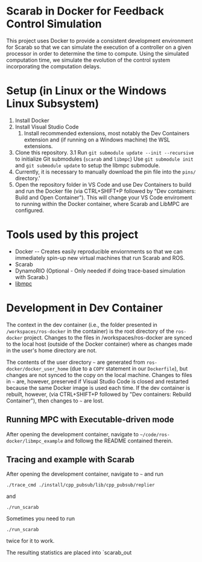 # Scarab in Docker for Feedback Control Simulation
This project uses Docker to provide a consistent development environment for 
Scarab so that we can simulate the execution of a controller on a given processor in order to determine the time to compute. 
Using the simulated computation time, we simulate the evolution of the control system incorporating the computation delays.

# Setup (in Linux or the Windows Linux Subsystem)
1. Install Docker
2. Install Visual Studio Code
    1.  Install recommended extensions, most notably the Dev Containers extension and (if running on a Windows machine) the WSL extensions.
3. Clone this repository.
  3.1 Run `git submodule update --init --recursive` to initialize Git submodules (`scarab` and `libmpc`)
  Use `git submodule init` and `git submodule update` to setup the libmpc submodule.
4. Currently, it is necessary to manually download the pin file into the `pins/` directory.'
5. Open the repository folder in VS Code and use Dev Containers to build and run the Docker file (via CTRL+SHIFT+P followed by "Dev containers: Build and Open Container"). This will change your VS Code enviroment to running within the Docker container, where Scarab and LibMPC are configured.

# Tools used by this project
* Docker -- Creates easily reproducible enviornments so that we can immediately spin-up new virtual machines that run Scarab and ROS.
* Scarab
* DynamoRIO (Optional - Only needed if doing trace-based simulation with Scarab.)
* [libmpc](https://github.com/nicolapiccinelli/libmpc)

# Development in Dev Container

The context in the dev container (i.e., the folder presented in `/workspaces/ros-docker` in the container) is the root directory of the `ros-docker` project. Changes to the files in /workspaces/ros-docker are synced to the local host (outside of the Docker container) where as changes made in the user's home directory are not.

The contents of the user directory `~` are generated from `ros-docker/docker_user_home` (due to a `COPY` statement in our `Dockerfile`), but changes are not synced to the copy on the local machine. Changes to files in `~` are, however, preserved if Visual Studio Code is closed and restarted because the same Docker image is used each time. If the dev container is rebuilt, however, (via CTRL+SHIFT+P followed by "Dev containers: Rebuild Container"), then changes to `~` are lost. 


## Running MPC with Executable-driven mode
After opening the development container, navigate to `~/code/ros-docker/libmpc_example` and followg the README contained therein.

## Tracing and example with Scarab

After opening the development container, navigate to `~` and run 
```
./trace_cmd ./install/cpp_pubsub/lib/cpp_pubsub/replier
```
and 
```
./run_scarab
```
Sometimes you need to run 
```
./run_scarab
```
twice for it to work. 

The resulting statistics are placed into `scarab_out
